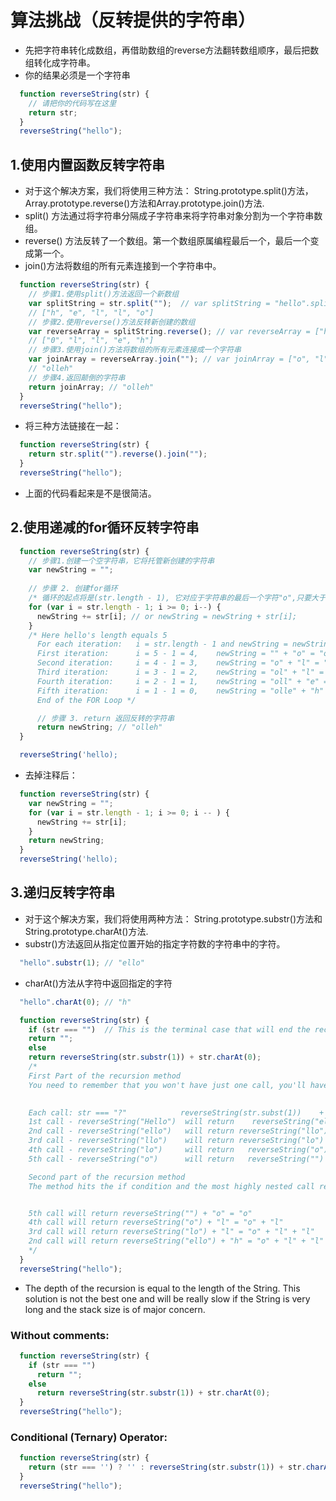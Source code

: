 # 算法挑战（反转提供的字符串）
* 先把字符串转化成数组，再借助数组的reverse方法翻转数组顺序，最后把数组转化成字符串。
* 你的结果必须是一个字符串
```js
  function reverseString(str) {
    // 请把你的代码写在这里
    return str;
  }
  reverseString("hello");
```
## 1.使用内置函数反转字符串
* 对于这个解决方案，我们将使用三种方法： String.prototype.split()方法，Array.prototype.reverse()方法和Array.prototype.join()方法.
* split() 方法通过将字符串分隔成子字符串来将字符串对象分割为一个字符串数组。
* reverse() 方法反转了一个数组。第一个数组原属编程最后一个，最后一个变成第一个。
* join()方法将数组的所有元素连接到一个字符串中。
```js
  function reverseString(str) {
    // 步骤1.使用split()方法返回一个新数组
    var splitString = str.split("");  // var splitString = "hello".split("");
    // ["h", "e", "l", "l", "o"]
    // 步骤2.使用reverse()方法反转新创建的数组
    var reverseArray = splitString.reverse(); // var reverseArray = ["h", "e", "l", "l", "o"].reverse();
    // ["0", "l", "l", "e", "h"]
    // 步骤3.使用join()方法将数组的所有元素连接成一个字符串
    var joinArray = reverseArray.join(""); // var joinArray = ["o", "l", "l", "e", "h"].join("");
    // "olleh"
    // 步骤4.返回颠倒的字符串
    return joinArray; // "olleh"
  }
  reverseString("hello");
```
* 将三种方法链接在一起：
```js
  function reverseString(str) {
    return str.split("").reverse().join("");
  }
  reverseString("hello");
```
* 上面的代码看起来是不是很简洁。
## 2.使用递减的for循环反转字符串
```js
  function reverseString(str) {
    // 步骤1.创建一个空字符串，它将托管新创建的字符串
    var newString = "";
  
    // 步骤 2. 创建for循环
    /* 循环的起点将是(str.length - 1), 它对应于字符串的最后一个字符"o",只要大于或等于0，循环就会继续  在每次迭代后递减i */
    for (var i = str.length - 1; i >= 0; i--) {
      newString += str[i]; // or newString = newString + str[i];
    }
    /* Here hello's length equals 5
      For each iteration:   i = str.length - 1 and newString = newString + str[i]
      First iteration:      i = 5 - 1 = 4,    newString = "" + "o" = "o"
      Second iteration:     i = 4 - 1 = 3,    newString = "o" + "l" = "oll"
      Third iteration:      i = 3 - 1 = 2,    newString = "ol" + "l" = "oll"
      Fourth iteration:     i = 2 - 1 = 1,    newString = "oll" + "e" = "olle"
      Fifth iteration:      i = 1 - 1 = 0,    newString = "olle" + "h" = "olleh"
      End of the FOR Loop */

      // 步骤 3. return 返回反转的字符串
      return newString; // "olleh"
  }

  reverseString('hello);
```
* 去掉注释后：
```js
  function reverseString(str) {
    var newString = "";
    for (var i = str.length - 1; i >= 0; i -- ) {
      newString += str[i];
    }
    return newString;
  }
  reverseString('hello);
```
## 3.递归反转字符串
* 对于这个解决方案，我们将使用两种方法： String.prototype.substr()方法和String.prototype.charAt()方法.
* substr()方法返回从指定位置开始的指定字符数的字符串中的字符。
```js
  "hello".substr(1); // "ello"
```
* charAt()方法从字符中返回指定的字符
```js
  "hello".charAt(0); // "h"
```

```js
  function reverseString(str) {
    if (str === "")  // This is the terminal case that will end the recursion
    return "";
    else 
    return reverseString(str.substr(1)) + str.charAt(0);
    /*
    First Part of the recursion method
    You need to remember that you won't have just one call, you'll have several nested calls 
    

    Each call: str === "?"            reverseString(str.subst(1))    + str.charAt(0)
    1st call - reverseString("Hello")  will return    reverseString("ello")    + "h"
    2nd call - reverseString("ello")   will return reverseString("llo")      + "e"
    3rd call - reverseString("llo")    will return reverseString("lo")       + "l"
    4th call - reverseString("lo")     will return   reverseString("o")        + "l"
    5th call - reverseString("o")      will return   reverseString("")         + "o"

    Second part of the recursion method
    The method hits the if condition and the most highly nested call returns immediately


    5th call will return reverseString("") + "o" = "o"
    4th call will return reverseString("o") + "l" = "o" + "l"
    3rd call will return reverseString("lo") + "l" = "o" + "l" + "l"
    2nd call will return reverseString("ello") + "h" = "o" + "l" + "l" + "e" + "h"
    */
  }
  reverseString("hello");
```
* The depth of the recursion is equal to the length of the String. This solution is not the best one and will be really slow if the String is very long and the stack size is of major concern.
###  Without comments:
```js
  function reverseString(str) {
    if (str === "")
      return "";
    else
      return reverseString(str.substr(1)) + str.charAt(0);  
  }
  reverseString("hello");
```

### Conditional (Ternary) Operator:
```js
  function reverseString(str) {
    return (str === '') ? '' : reverseString(str.substr(1)) + str.charAt(0);
  }
  reverseString("hello");
```